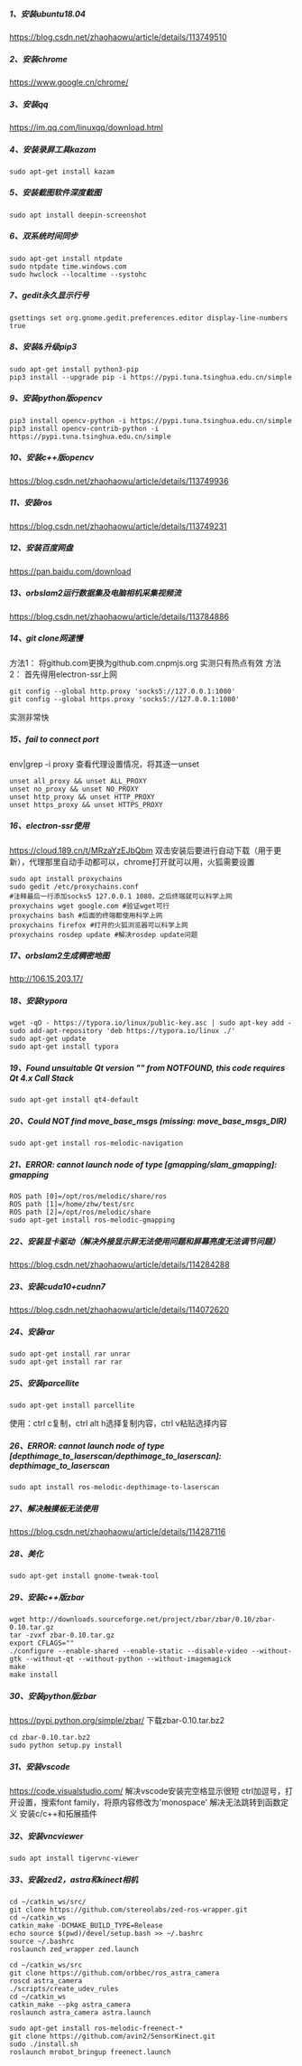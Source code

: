 ##### 1、安装ubuntu18.04

https://blog.csdn.net/zhaohaowu/article/details/113749510

##### 2、安装chrome

https://www.google.cn/chrome/

##### 3、安装qq

https://im.qq.com/linuxqq/download.html

##### 4、安装录屏工具kazam

```
sudo apt-get install kazam
```

##### 5、安装截图软件深度截图

```
sudo apt install deepin-screenshot
```

##### 6、双系统时间同步

```
sudo apt-get install ntpdate
sudo ntpdate time.windows.com
sudo hwclock --localtime --systohc
```

##### 7、gedit永久显示行号

```
gsettings set org.gnome.gedit.preferences.editor display-line-numbers true
```

##### 8、安装&升级pip3

```
sudo apt-get install python3-pip
pip3 install --upgrade pip -i https://pypi.tuna.tsinghua.edu.cn/simple
```

##### 9、安装python版opencv

```
pip3 install opencv-python -i https://pypi.tuna.tsinghua.edu.cn/simple
pip3 install opencv-contrib-python -i https://pypi.tuna.tsinghua.edu.cn/simple
```

##### 10、安装c++版opencv

https://blog.csdn.net/zhaohaowu/article/details/113749936

##### 11、安装ros

https://blog.csdn.net/zhaohaowu/article/details/113749231

##### 12、安装百度网盘

https://pan.baidu.com/download

##### 13、orbslam2运行数据集及电脑相机采集视频流

https://blog.csdn.net/zhaohaowu/article/details/113784886

##### 14、git clone网速慢

方法1：
将github.com更换为github.com.cnpmjs.org
实测只有热点有效
方法2：
首先得用electron-ssr上网

```
git config --global http.proxy 'socks5://127.0.0.1:1080' 
git config --global https.proxy 'socks5://127.0.0.1:1080'
```

实测非常快

##### 15、fail to connect port

env|grep -i proxy 查看代理设置情况，将其逐一unset

```
unset all_proxy && unset ALL_PROXY
unset no_proxy && unset NO_PROXY
unset http_proxy && unset HTTP_PROXY 
unset https_proxy && unset HTTPS_PROXY
```

##### 16、electron-ssr使用

https://cloud.189.cn/t/MRzaYzEJbQbm
双击安装后要进行自动下载（用于更新），代理那里自动手动都可以，chrome打开就可以用，火狐需要设置

```
sudo apt install proxychains
sudo gedit /etc/proxychains.conf
#注释最后一行添加socks5 127.0.0.1 1080，之后终端就可以科学上网
proxychains wget google.com #验证wget可行
proxychains bash #后面的终端都使用科学上网
proxychains firefox #打开的火狐浏览器可以科学上网
proxychains rosdep update #解决rosdep update问题
```

##### 17、orbslam2生成稠密地图

http://106.15.203.17/

##### 18、安装typora

```
wget -qO - https://typora.io/linux/public-key.asc | sudo apt-key add -
sudo add-apt-repository 'deb https://typora.io/linux ./'
sudo apt-get update
sudo apt-get install typora
```

##### 19、Found unsuitable Qt version "" from NOTFOUND, this code requires Qt 4.x Call Stack

```
sudo apt-get install qt4-default 
```

##### 20、Could NOT find move_base_msgs (missing: move_base_msgs_DIR)

```
sudo apt-get install ros-melodic-navigation
```

##### 21、ERROR: cannot launch node of type [gmapping/slam_gmapping]: gmapping

```
ROS path [0]=/opt/ros/melodic/share/ros
ROS path [1]=/home/zhw/test/src
ROS path [2]=/opt/ros/melodic/share
sudo apt-get install ros-melodic-gmapping
```

##### 22、安装显卡驱动（解决外接显示屏无法使用问题和屏幕亮度无法调节问题）

https://blog.csdn.net/zhaohaowu/article/details/114284288

##### 23、安装cuda10+cudnn7

https://blog.csdn.net/zhaohaowu/article/details/114072620

##### 24、安装rar

```
sudo apt-get install rar unrar
sudo apt-get install rar rar
```

##### 25、安装parcellite

```
sudo apt-get install parcellite
```


使用：ctrl c复制，ctrl alt h选择复制内容，ctrl v粘贴选择内容

##### 26、ERROR: cannot launch node of type [depthimage_to_laserscan/depthimage_to_laserscan]: depthimage_to_laserscan

```
sudo apt install ros-melodic-depthimage-to-laserscan
```

##### 27、解决触摸板无法使用

https://blog.csdn.net/zhaohaowu/article/details/114287116

##### 28、美化

```
sudo apt-get install gnome-tweak-tool
```

##### 29、安装c++版zbar

```
wget http://downloads.sourceforge.net/project/zbar/zbar/0.10/zbar-0.10.tar.gz
tar -zvxf zbar-0.10.tar.gz
export CFLAGS=""
./configure --enable-shared --enable-static --disable-video --without-gtk --without-qt --without-python --without-imagemagick
make
make install
```

##### 30、安装python版zbar

https://pypi.python.org/simple/zbar/
下载zbar-0.10.tar.bz2

```
cd zbar-0.10.tar.bz2
sudo python setup.py install
```

##### 31、安装vscode

https://code.visualstudio.com/
解决vscode安装完空格显示很短
ctrl加逗号，打开设置，搜索font family，将原内容修改为'monospace'
解决无法跳转到函数定义
安装c/c++和拓展插件

##### 32、安装vncviewer

```
sudo apt install tigervnc-viewer 
```
##### 33、安装zed2，astra和kinect相机

```
cd ~/catkin_ws/src/ 
git clone https://github.com/stereolabs/zed-ros-wrapper.git
cd ~/catkin_ws
catkin_make -DCMAKE_BUILD_TYPE=Release
echo source $(pwd)/devel/setup.bash >> ~/.bashrc
source ~/.bashrc
roslaunch zed_wrapper zed.launch
```

```
cd ~/catkin_ws/src
git clone https://github.com/orbbec/ros_astra_camera
roscd astra_camera
./scripts/create_udev_rules
cd ~/catkin_ws
catkin_make --pkg astra_camera
roslaunch astra_camera astra.launch
```

```
sudo apt-get install ros-melodic-freenect-*
git clone https://github.com/avin2/SensorKinect.git
sudo ./install.sh 
roslaunch mrobot_bringup freenect.launch 
```



